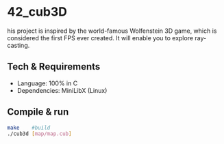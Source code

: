 # 42_cub3D

his project is inspired by the world-famous Wolfenstein 3D game, which is
considered the first FPS ever created. It will enable you to explore ray-casting.

## Tech & Requirements
- Language: 100% in C
- Dependencies: MiniLibX (Linux)

## Compile & run
```bash
make	#build
./cub3d [map/map.cub]
